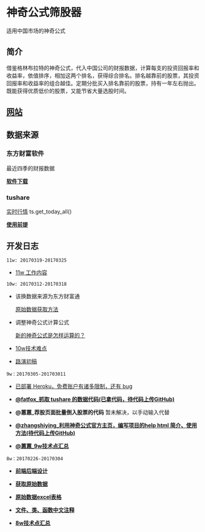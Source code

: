# 神奇公式筛股器
适用中国市场的神奇公式

## 简介
借鉴格林布拉特的神奇公式，代入中国公司的财报数据，计算每支的投资回报率和收益率，依值排序，相加这两个排名，获得综合排名。排名越靠前的股票，其投资回报率和收益率的组合越佳。定期分批买入排名靠前的股票，持有一年左右抛出。既能获得优质低价的股票，又能节省大量选股时间。


## [网站](http://magicformulacn.herokuapp.com/)

## 数据来源
### 东方财富软件
最近四季的财报数据

**[软件下载](http://acttg.eastmoney.com/pub/web_pc_dcsy_top1_02_01_01_1)**

### tushare
[实时行情](http://tushare.org/trading.html#id4)  ts.get_today_all()

**[使用前提](http://tushare.org/index.html#id4)**


## 开发日志

`11w: 20170319-20170325`
- [11w 工作内容](https://github.com/leilayanhui/Magic-Formula-Cn/issues/27)

`10w: 20170312-20170318`

- 该换数据来源为东方财富通

  [原始数据获取方法](https://github.com/leilayanhui/Magic-Formula-Cn/issues/22)

- 调整神奇公式计算公式

  [新的神奇公式是怎样运算的？](https://github.com/leilayanhui/Magic-Formula-Cn/issues/26)

- [10w技术难点](https://github.com/leilayanhui/Magic-Formula-Cn/issues/18)

- [路演初稿](https://github.com/leilayanhui/Magic-Formula-Cn/issues/13)

`9w：20170305-201703011`

- [已部署 Heroku，免费账户有诸多限制，还有 bug](https://github.com/leilayanhui/Magic-Formula-Cn/issues/14)

- [**@fatfox_抓取 tushare 的数据代码(已拿代码，待代码上传GitHub)**](https://github.com/leilayanhui/Magic-Formula-Cn/tree/fatfox-db-tushare)

- **@蕙蕙_荐股页面批量倒入股票的代码**
暂未解决，以手动输入代替

- [**@zhangshiying_利用神奇公式官方主页，编写项目的help html 简介、使用方法(待代码上传GitHub)**]()

- [**@蕙蕙_9w技术点汇总**](https://github.com/leilayanhui/Magic-Formula-Cn/issues/8)

`8w：20170226-20170304`

- [**前端后端设计**](https://github.com/leilayanhui/Magic-Formula-Cn/issues/3)

- [**获取原始数据**](https://github.com/leilayanhui/Magic-Formula-Cn/issues/4)

- [**原始数据excel表格**](https://github.com/leilayanhui/Magic-Formula-Cn/issues/6)

- [**文件、类、函数中文注释**](https://github.com/leilayanhui/Magic-Formula-Cn/wiki/StructureClassDef)

- [**8w技术点汇总**](https://github.com/leilayanhui/Magic-Formula-Cn/issues/6)

